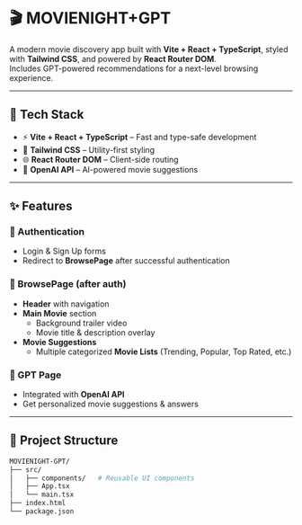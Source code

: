 # 🎬 MOVIENIGHT+GPT

A modern movie discovery app built with **Vite + React + TypeScript**, styled with **Tailwind CSS**, and powered by **React Router DOM**.  
Includes GPT-powered recommendations for a next-level browsing experience.  

---

## 🚀 Tech Stack
- ⚡ **Vite + React + TypeScript** – Fast and type-safe development
- 🎨 **Tailwind CSS** – Utility-first styling
- 🌐 **React Router DOM** – Client-side routing
- 🤖 **OpenAI API** – AI-powered movie suggestions

---

## ✨ Features

### 🔑 Authentication
- Login & Sign Up forms  
- Redirect to **BrowsePage** after successful authentication  

### 🎥 BrowsePage (after auth)
- **Header** with navigation  
- **Main Movie** section  
  - Background trailer video  
  - Movie title & description overlay  
- **Movie Suggestions**  
  - Multiple categorized **Movie Lists** (Trending, Popular, Top Rated, etc.)  

### 🤖 GPT Page
- Integrated with **OpenAI API**  
- Get personalized movie suggestions & answers  

---

## 📂 Project Structure
```bash
MOVIENIGHT-GPT/
├── src/
│   ├── components/   # Reusable UI components
│   ├── App.tsx
│   └── main.tsx
├── index.html
└── package.json

